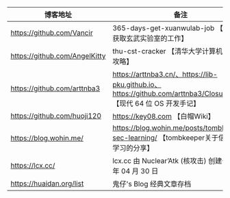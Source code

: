 |博客地址|备注|
|-|-|
|https://github.com/Vancir|365-days-get-xuanwulab-job 【365天获取玄武实验室的工作】|
|https://github.com/AngelKitty|thu-cst-cracker 【清华大学计算机系课程攻略】|
|https://github.com/arttnba3|https://arttnba3.cn/、https://lib-pku.github.io、https://github.com/arttnba3/ClosureOS 【现代 64 位 OS 开发手记】|
|https://github.com/huoji120|https://key08.com 【白帽Wiki】|
|https://blog.wohin.me/|https://blog.wohin.me/posts/tombkeeper-sec-learning/ 【tombkeeper关于信息安全学习的分享】|
|https://lcx.cc/|lcx.cc 由 Nuclear’Atk (核攻击) 创建于 2010 年 04 月 30 日|
|https://huaidan.org/list|鬼仔's Blog 经典文章存档|

